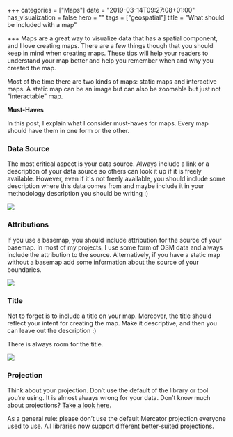+++
categories = ["Maps"]
date = "2019-03-14T09:27:08+01:00"
has_visualization = false
hero = ""
tags = ["geospatial"]
title = "What should be included with a map"

+++
Maps are a great way to visualize data that has a spatial component, and I love creating maps. There are a few things though that you should keep in mind when creating maps. These tips will help your readers to understand your map better and help you remember when and why you created the map.

Most of the time there are two kinds of maps: static maps and interactive maps. A static map can be an image but can also be zoomable but just not "interactable" map.

**Must-Haves**

In this post, I explain what I consider must-haves for maps. Every map should have them in one form or the other.

### Data Source

The most critical aspect is your data source. Always include a link or a description of your data source so others can look it up if it is freely available. However, even if it's not freely available, you should include some description where this data comes from and maybe include it in your methodology description you should be writing :)

![](https://res.cloudinary.com/civicvision/image/upload/v1552585943/Included%20in%20Map/sources.png)

### Attributions

If you use a basemap, you should include attribution for the source of your basemap. In most of my projects, I use some form of OSM data and always include the attribution to the source. Alternatively, if you have a static map without a basemap add some information about the source of your boundaries.

![](https://res.cloudinary.com/civicvision/image/upload/v1552585943/Included%20in%20Map/attributions.png)

### Title

Not to forget is to include a title on your map. Moreover, the title should reflect your intent for creating the map. Make it descriptive, and then you can leave out the description :)

There is always room for the title.

![](https://res.cloudinary.com/civicvision/image/upload/v1552585933/Included%20in%20Map/title.png)

### Projection

Think about your projection. Don’t use the default of the library or tool you’re using. It is almost always wrong for your data. Don’t know much about projections? [Take a look here.](https://mapschool.io/#projection)

As a general rule: please don’t use the default Mercator projection everyone used to use. All libraries now support different better-suited projections.